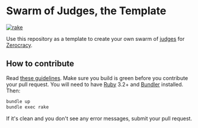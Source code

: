# Swarm of Judges, the Template

[![rake](https://github.com/zerocracy/swarm-template/actions/workflows/rake.yml/badge.svg)](https://github.com/zerocracy/swarm-template/actions/workflows/rake.yml)

Use this repository as a template to create your own swarm of
[judges](https://github.com/yegor256/judges)
for [Zerocracy](https://www.zerocracy.com).

## How to contribute

Read
[these guidelines](https://www.yegor256.com/2014/04/15/github-guidelines.html).
Make sure you build is green before you contribute
your pull request. You will need to have
[Ruby](https://www.ruby-lang.org/en/) 3.2+ and
[Bundler](https://bundler.io/) installed. Then:

```bash
bundle up
bundle exec rake
```

If it's clean and you don't see any error messages, submit your pull request.
